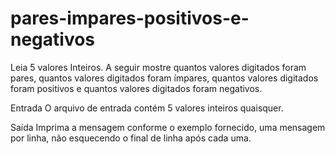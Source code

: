 # pares-impares-positivos-e-negativos

Leia 5 valores Inteiros. A seguir mostre quantos valores digitados foram pares, quantos valores digitados foram ímpares, quantos valores digitados foram positivos e quantos valores digitados foram negativos.

Entrada
O arquivo de entrada contém 5 valores inteiros quaisquer.

Saída
Imprima a mensagem conforme o exemplo fornecido, uma mensagem por linha, não esquecendo o final de linha após cada uma.
